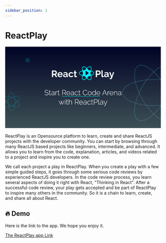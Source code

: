 ```yaml
---
sidebar_position: 1
---
```


# ReactPlay

![banner](./img/banner.png)

ReactPlay is an Opensource platform to learn, create and share ReactJS projects with the developer community. You can start by browsing through many ReactJS based projects like beginners, intermediate, and advanced. It allows you to learn from the code, explanation, articles, and videos related to a project and inspire you to create one.

We call each project a play in ReactPlay. When you create a play with a few simple guided steps, it goes through some serious code reviews by experienced ReactJS developers. In the code review process, you learn several aspects of doing it right with React, "Thinking in React". After a successful code review, your play gets accepted and be part of ReactPlay to inspire many others in the community. So it is a chain to learn, create, and share all about React.

## 🔥 Demo

Here is the link to the app. We hope you enjoy it.

[The ReactPlay app Link](https://reactplay.io)
